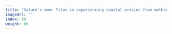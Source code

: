 ```yaml
---
title: "Saturn's moon Titan is experiencing coastal erosion from methane seas"
imageUrl: ""
index: 69
weight: 69
---
```

